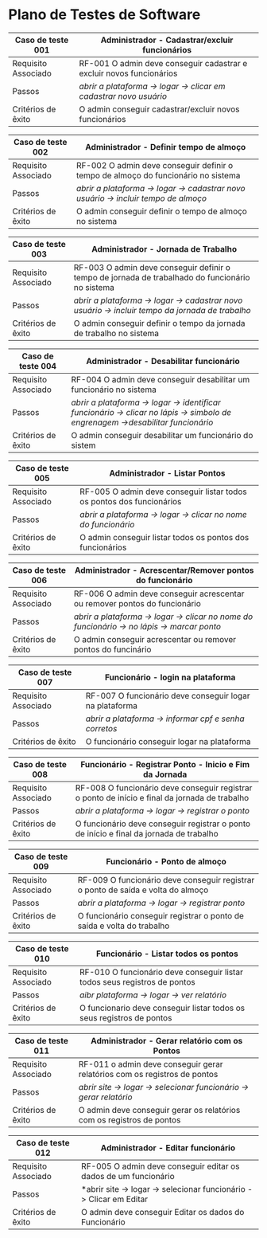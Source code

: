 # Plano de Testes de Software



| Caso de teste 001 | Administrador - Cadastrar/excluir funcionários  |
|------|----------------------------------------------------------------------|
|Requisito Associado |RF-001	O admin deve conseguir cadastrar e excluir novos funcionários |
| Passos | *abrir a plataforma -> logar -> clicar em cadastrar novo usuário* |
| Critérios de êxito | O admin conseguir cadastrar/excluir novos funcionários |

| Caso de teste 002 | Administrador - Definir tempo de almoço |
|------|----------------------------------------------------------------------|
|Requisito Associado | RF-002	O admin deve conseguir definir o tempo de almoço do funcionário no sistema |
| Passos | *abrir a plataforma -> logar -> cadastrar novo usuário -> incluir tempo de almoço* |
| Critérios de êxito | O admin conseguir definir o tempo de almoço no sistema|

| Caso de teste 003 | Administrador - Jornada de Trabalho  |
|------|----------------------------------------------------------------------|
|Requisito Associado | RF-003	O admin deve conseguir definir o tempo de jornada de trabalhado do funcionário no sistema|
| Passos | *abrir a plataforma -> logar -> cadastrar novo usuário -> incluir tempo da jornada de trabalho*|
| Critérios de êxito | O admin conseguir definir o tempo da jornada de trabalho no sistema |

| Caso de teste 004 | Administrador - Desabilitar funcionário |
|------|----------------------------------------------------------------------|
|Requisito Associado | RF-004	O admin deve conseguir desabilitar um funcionário no sistema |
| Passos | *abrir a plataforma -> logar -> identificar funcionário -> clicar no lápis -> simbolo de engrenagem ->desabilitar funcionário* |
| Critérios de êxito | O admin conseguir desabilitar um funcionário do sistem  |

| Caso de teste 005 | Administrador - Listar Pontos |
|------|----------------------------------------------------------------------|
|Requisito Associado |RF-005	O admin deve conseguir listar todos os pontos dos funcionários  |
| Passos | *abrir a plataforma -> logar -> clicar no nome do funcionário* |
| Critérios de êxito | O admin conseguir listar todos os pontos dos funcionários |

| Caso de teste 006 | Administrador - Acrescentar/Remover pontos do funcionário  |
|------|----------------------------------------------------------------------|
|Requisito Associado |RF-006	O admin deve conseguir acrescentar ou remover pontos do funcionário  |
| Passos | *abrir a plataforma -> logar -> clicar no nome do funcionário -> no lápis -> marcar ponto* |
| Critérios de êxito | O admin conseguir acrescentar ou remover pontos do funcinário |

| Caso de teste 007 | Funcionário - login na plataforma  |
|------|----------------------------------------------------------------------|
|Requisito Associado | RF-007	O funcionário deve conseguir logar na plataforma  |
| Passos | *abrir a plataforma -> informar cpf e senha corretos* |
| Critérios de êxito | O funcionário conseguir logar na plataforma |

| Caso de teste 008 | Funcionário - Registrar Ponto - Inicio e Fim da Jornada  |
|------|----------------------------------------------------------------------|
|Requisito Associado |RF-008	O funcionário deve conseguir registrar o ponto de início e final da jornada de trabalho  |
| Passos | *abrir a plataforma -> logar -> registrar o ponto* |
| Critérios de êxito | O funcionário deve conseguir registrar o ponto de início e final da jornada de trabalho|

| Caso de teste 009 | Funcionário - Ponto de almoço  |
|------|----------------------------------------------------------------------|
|Requisito Associado |RF-009	O funcionário deve conseguir registrar o ponto de saída e volta do almoço  |
| Passos | *abrir a plataforma -> logar -> registrar ponto* |
| Critérios de êxito | O funcionário conseguir registrar o ponto de saída e volta do trabalho |

| Caso de teste 010 | Funcionário - Listar todos os pontos |
|------|----------------------------------------------------------------------|
|Requisito Associado | RF-010	O funcionário deve conseguir listar todos seus registros de pontos |
| Passos | *aibr plataforma -> logar -> ver relatório* |
| Critérios de êxito | O funcionario deve conseguir listar todos os seus registros de pontos |

| Caso de teste 011 | Administrador - Gerar relatório com os Pontos  |
|------|----------------------------------------------------------------------|
|Requisito Associado | RF-011	o admin deve conseguir gerar relatórios com os registros de pontos  |
| Passos | *abrir site -> logar -> selecionar funcionário -> gerar relatório* |
| Critérios de êxito | O admin deve conseguir gerar os relatórios com os registros de pontos|

| Caso de teste 012 | Administrador - Editar funcionário  |
|------|----------------------------------------------------------------------|
|Requisito Associado | RF-005	O admin deve conseguir editar os dados de um funcionário  |
| Passos | *abrir site -> logar -> selecionar funcionário -> Clicar em Editar |
| Critérios de êxito | O admin deve conseguir Editar os dados do Funcionário|

